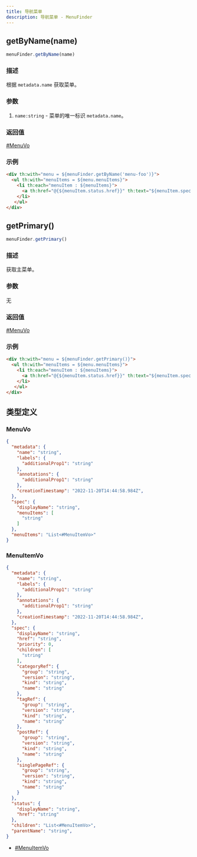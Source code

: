 ```yaml
---
title: 导航菜单
description: 导航菜单 - MenuFinder
---
```


## getByName(name)

```js
menuFinder.getByName(name)
```

### 描述

根据 `metadata.name` 获取菜单。

### 参数

1. `name:string` - 菜单的唯一标识 `metadata.name`。

### 返回值

[#MenuVo](#menuvo)

### 示例

```html
<div th:with="menu = ${menuFinder.getByName('menu-foo')}">
  <ul th:with="menuItems = ${menu.menuItems}">
    <li th:each="menuItem : ${menuItems}">
      <a th:href="@{${menuItem.status.href}}" th:text="${menuItem.spec.displayName}"></a>
    </li>
   </ul>
</div>
```

## getPrimary()

```js
menuFinder.getPrimary()
```

### 描述

获取主菜单。

### 参数

无

### 返回值

[#MenuVo](#menuvo)

### 示例

```html
<div th:with="menu = ${menuFinder.getPrimary()}">
  <ul th:with="menuItems = ${menu.menuItems}">
    <li th:each="menuItem : ${menuItems}">
      <a th:href="@{${menuItem.status.href}}" th:text="${menuItem.spec.displayName}"></a>
    </li>
   </ul>
</div>
```

## 类型定义

### MenuVo

```json title="MenuVo"
{
  "metadata": {
    "name": "string",
    "labels": {
      "additionalProp1": "string"
    },
    "annotations": {
      "additionalProp1": "string"
    },
    "creationTimestamp": "2022-11-20T14:44:58.984Z",
  },
  "spec": {
    "displayName": "string",
    "menuItems": [
      "string"
    ]
  },
  "menuItems": "List<#MenuItemVo>"
}
```


### MenuItemVo

```json title="MenuItemVo"
{
  "metadata": {
    "name": "string",
    "labels": {
      "additionalProp1": "string"
    },
    "annotations": {
      "additionalProp1": "string"
    },
    "creationTimestamp": "2022-11-20T14:44:58.984Z",
  },
  "spec": {
    "displayName": "string",
    "href": "string",
    "priority": 0,
    "children": [
      "string"
    ],
    "categoryRef": {
      "group": "string",
      "version": "string",
      "kind": "string",
      "name": "string"
    },
    "tagRef": {
      "group": "string",
      "version": "string",
      "kind": "string",
      "name": "string"
    },
    "postRef": {
      "group": "string",
      "version": "string",
      "kind": "string",
      "name": "string"
    },
    "singlePageRef": {
      "group": "string",
      "version": "string",
      "kind": "string",
      "name": "string"
    }
  },
  "status": {
    "displayName": "string",
    "href": "string"
  },
  "children": "List<#MenuItemVo>",
  "parentName": "string",
}
```

- [#MenuItemVo](#menuitemvo)
